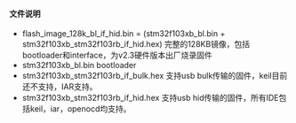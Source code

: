 #### 文件说明
- flash_image_128k_bl_if_hid.bin = (stm32f103xb_bl.bin + stm32f103xb_stm32f103rb_if_hid.hex)
    完整的128KB镜像，包括bootloader和interface，为v2.3硬件版本出厂烧录固件
- stm32f103xb_bl.bin
    bootloader
- stm32f103xb_stm32f103rb_if_bulk.hex
    支持usb bulk传输的固件，keil目前还不支持，IAR支持。
- stm32f103xb_stm32f103rb_if_hid.hex
    支持usb hid传输的固件，所有IDE包括keil，iar，openocd均支持。
